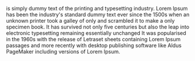 is simply dummy text of the printing and typesetting industry.
Lorem Ipsum has been the industry's standard dummy text ever since the 1500s
when an unknown printer took a galley of only
and scrambled it to make a only specimen book.
It has survived not only five centuries
but also the leap into electronic typesetting
remaining essentially unchanged
It was popularised in the 1960s with the release
of Letraset sheets containing Lorem Ipsum passages
and more recently with desktop publishing
software like Aldus PageMaker including versions of Lorem Ipsum.